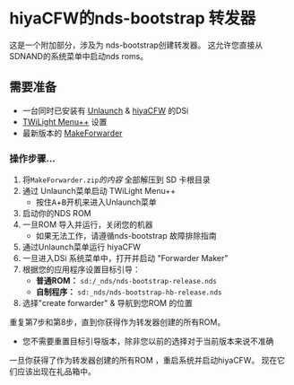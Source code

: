 # hiyaCFW的nds-bootstrap 转发器

这是一个附加部分，涉及为 nds-bootstrap创建转发器。 这允许您直接从SDNAND的系统菜单中启动nds roms。

## 需要准备

- 一台同时已安装有 [Unlaunch](/installing-unlaunch) & [hiyaCFW](/hiyacfw-setup) 的DSi
- [TWiLight Menu++](launching-the-exploit.html#twilight-menu) 设置
- 最新版本的 [MakeForwarder](https://github.com/Ta180m/Make-Forwarder-Dsi/releases)

### 操作步骤…

1. 将`MakeForwarder.zip`*的内容* 全部解压到 SD 卡根目录
1. 通过 Unlaunch菜单启动 TWiLight Menu++
   - 按住<kbd class="face">A</kbd>+<kbd class="face">B</kbd>开机来进入Unlaunch菜单
1. 启动你的NDS ROM
1. 一旦ROM 导入并运行，关闭您的机器
   - 如果无法工作，请遵循nds-bootstrap 故障排除指南
1. 通过Unlaunch菜单运行 hiyaCFW
1. 一旦进入DSi 系统菜单中，打开并启动 "Forwarder Maker"
1. 根据您的应用程序设置目标引导：
   - **普通ROM：** `sd:/_nds/nds-bootstrap-release.nds`
   - **自制程序：** `sd:_nds/nds-bootstrap-hb-release.nds`
1. 选择"create forwarder" & 导航到您ROM 的位置

重复第7步和第8步，直到你获得作为转发器创建的所有ROM。
- 您不需要重置目标引导版本，除非您以前的选择对于当前版本来说不准确

一旦你获得了作为转发器创建的所有ROM ，重启系统并启动hiyaCFW。 现在它们应该出现在礼品箱中。
